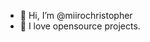 - 👋  Hi, I’m @miirochristopher
- 💞️  I love opensource projects. 

<!--START_SECTION:badges-->
<!--END_SECTION:badges-->

<!---
miirochristopher/miirochristopher is a ✨ special ✨ repository because its `README.md` (this file) appears on your GitHub profile.
You can click the Preview link to take a look at your changes.
--->
